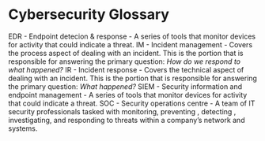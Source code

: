 # **Cybersecurity Glossary**


EDR - Endpoint detecion & response - A series of tools that monitor devices for activity that could indicate a threat.
IM - Incident management - Covers the process aspect of dealing with an incident. This is the portion that is responsible for answering the primary question: *How do we respond to what happened?*
IR - Incident response - Covers the technical aspect of dealing with an incident. This is the portion that is responsible for answering the primary question: *What happened?*
SIEM - Security information and endpoint management - A series of tools that monitor devices for activity that could indicate a threat.
SOC - Security operations centre - A team of IT security professionals tasked with monitoring, preventing , detecting , investigating, and responding to threats within a company’s network and systems.